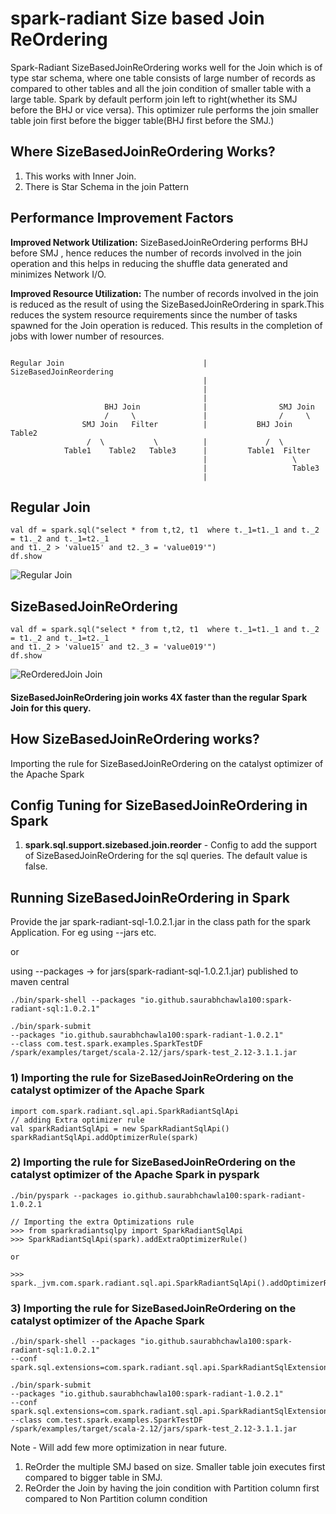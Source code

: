 # spark-radiant Size based Join ReOrdering

Spark-Radiant SizeBasedJoinReOrdering works well for the Join which is of type star schema, where one table
consists of large number of records as compared to other tables and all the join condition of smaller table with
a large table. Spark by default perform join left to right(whether its SMJ before the BHJ or vice versa).
This optimizer rule performs the join smaller table join first before the bigger table(BHJ first before the SMJ.)

## Where SizeBasedJoinReOrdering Works?

1) This works with Inner Join.
2) There is Star Schema in the join Pattern

## Performance Improvement Factors

**Improved Network Utilization:**
SizeBasedJoinReOrdering performs BHJ before SMJ , hence reduces the number of records involved in the join
operation and this helps in reducing the shuffle data generated and minimizes Network I/O.

**Improved Resource Utilization:**
The number of records involved in the join is reduced as the result of using the SizeBasedJoinReOrdering in spark.This
reduces the system resource requirements since the number of tasks spawned for the Join operation is reduced.
This results in the completion of jobs with lower number of resources.

````

Regular Join                               |    SizeBasedJoinReordering
                                           |
                                           |  
                                           |
                     BHJ Join              |                SMJ Join 
                     /     \               |                /     \
                SMJ Join   Filter          |           BHJ Join   Table2 
                 /  \           \          |             /  \        
            Table1    Table2   Table3      |         Table1  Filter
                                           |                   \
                                           |                   Table3  
                                           |
````


## Regular Join

```
val df = spark.sql("select * from t,t2, t1  where t._1=t1._1 and t._2 = t1._2 and t._1=t2._1 
and t1._2 > 'value15' and t2._3 = 'value019'")
df.show 
```

![Regular Join](Snapshots/RegularJoinWithoutJoinReOrder.png)


## SizeBasedJoinReOrdering

```
val df = spark.sql("select * from t,t2, t1  where t._1=t1._1 and t._2 = t1._2 and t._1=t2._1 
and t1._2 > 'value15' and t2._3 = 'value019'")
df.show 
```

![ReOrderedJoin Join](Snapshots/ReOrderedJoinOptimization.png)

#### SizeBasedJoinReOrdering join works 4X faster than the regular Spark Join for this query.

## How SizeBasedJoinReOrdering works?
Importing the rule for SizeBasedJoinReOrdering on the catalyst optimizer of the Apache Spark

## Config Tuning for SizeBasedJoinReOrdering in Spark

1) **spark.sql.support.sizebased.join.reorder** - Config to add the support of SizeBasedJoinReOrdering for the sql queries.
   The default value is false.

## Running SizeBasedJoinReOrdering in Spark
Provide the jar spark-radiant-sql-1.0.2.1.jar in the class path for the spark Application. For eg using --jars etc.

or

using --packages -> for jars(spark-radiant-sql-1.0.2.1.jar) published to maven central

```
./bin/spark-shell --packages "io.github.saurabhchawla100:spark-radiant-sql:1.0.2.1"

./bin/spark-submit
--packages "io.github.saurabhchawla100:spark-radiant-1.0.2.1"
--class com.test.spark.examples.SparkTestDF /spark/examples/target/scala-2.12/jars/spark-test_2.12-3.1.1.jar

```

### 1) Importing the rule for SizeBasedJoinReOrdering on the catalyst optimizer of the Apache Spark

```
import com.spark.radiant.sql.api.SparkRadiantSqlApi
// adding Extra optimizer rule
val sparkRadiantSqlApi = new SparkRadiantSqlApi()
sparkRadiantSqlApi.addOptimizerRule(spark)

```

### 2) Importing the rule for SizeBasedJoinReOrdering on the catalyst optimizer of the Apache Spark in pyspark
```
./bin/pyspark --packages io.github.saurabhchawla100:spark-radiant-1.0.2.1

// Importing the extra Optimizations rule
>>> from sparkradiantsqlpy import SparkRadiantSqlApi
>>> SparkRadiantSqlApi(spark).addExtraOptimizerRule()

or 

>>> spark._jvm.com.spark.radiant.sql.api.SparkRadiantSqlApi().addOptimizerRule(spark._jsparkSession)
```

### 3) Importing the rule for SizeBasedJoinReOrdering on the catalyst optimizer of the Apache Spark
```
./bin/spark-shell --packages "io.github.saurabhchawla100:spark-radiant-sql:1.0.2.1"
--conf spark.sql.extensions=com.spark.radiant.sql.api.SparkRadiantSqlExtension

./bin/spark-submit
--packages "io.github.saurabhchawla100:spark-radiant-1.0.2.1"
--conf spark.sql.extensions=com.spark.radiant.sql.api.SparkRadiantSqlExtension
--class com.test.spark.examples.SparkTestDF /spark/examples/target/scala-2.12/jars/spark-test_2.12-3.1.1.jar

```

Note - Will add few more optimization in near future.
1) ReOrder the multiple SMJ based on size. Smaller table join executes first compared to bigger table in SMJ.
2) ReOrder the Join by having the join condition with Partition column first compared to Non Partition column condition
